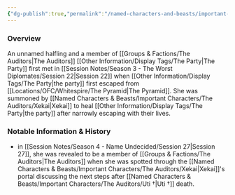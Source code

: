 ```yaml
---
{"dg-publish":true,"permalink":"/named-characters-and-beasts/important-characters/the-auditors/healing-halfling/","tags":["NPC","Important"],"updated":"2025-01-14T20:52:34.908+00:00"}
---
```



### Overview
An unnamed halfling and a member of [[Groups & Factions/The Auditors\|The Auditors]] [[Other Information/Display Tags/The Party\|The Party]] first met in [[Session Notes/Season 3 - The Worst Diplomates/Session 22\|Session 22]] when [[Other Information/Display Tags/The Party\|the party]] first escaped from [[Locations/OFC/Whitespire/The Pyramid\|The Pyramid]]. She was summoned by [[Named Characters & Beasts/Important Characters/The Auditors/Xekai\|Xekai]] to heal [[Other Information/Display Tags/The Party\|the party]] after narrowly escaping with their lives.

### Notable Information & History 
- in [[Session Notes/Season 4 - Name Undecided/Session 27\|Session 27]], she was revealed to be a member of [[Groups & Factions/The Auditors\|The Auditors]] when she was spotted through the [[Named Characters & Beasts/Important Characters/The Auditors/Xekai\|Xekai]]'s portal discussing the next steps after [[Named Characters & Beasts/Important Characters/The Auditors/Uti †\|Uti †]] death.